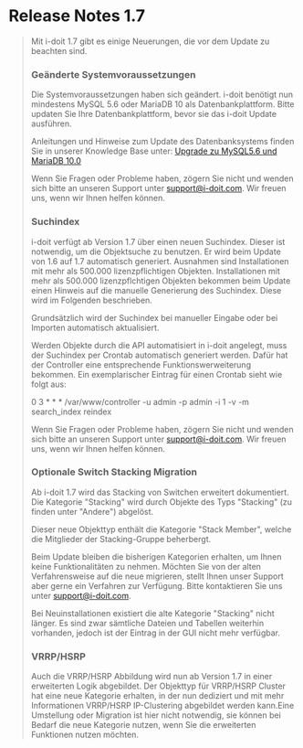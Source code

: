 # Release Notes 1.7

> Mit i-doit 1.7 gibt es einige Neuerungen, die vor dem Update zu beachten sind.
>
> ### Geänderte Systemvoraussetzungen
>
> Die Systemvoraussetzungen haben sich geändert. i-doit benötigt nun mindestens MySQL 5.6 oder MariaDB 10 als Datenbankplattform. Bitte updaten Sie Ihre Datenbankplattform, bevor sie das i-doit Update ausführen.
>
> Anleitungen und Hinweise zum Update des Datenbanksystems finden Sie in unserer Knowledge Base unter: [Upgrade zu MySQL5.6 und MariaDB 10.0](../../upgrades-und-umzuege/upgrade-zu-mysql-5.6-oder-mariadb-10.0.md)
>
> Wenn Sie Fragen oder Probleme haben, zögern Sie nicht und wenden sich bitte an unseren Support unter [support@i-doit.com](mailto:support@i-doit.com). Wir freuen uns, wenn wir Ihnen helfen können.
>
> ### Suchindex
>
> i-doit verfügt ab Version 1.7 über einen neuen Suchindex. Dieser ist notwendig, um die Objektsuche zu benutzen. Er wird beim Update von 1.6 auf 1.7 automatisch generiert. Ausnahmen sind Installationen mit mehr als 500.000 lizenzpflichtigen Objekten. Installationen mit mehr als 500.000 lizenzpflchtigen Objekten bekommen beim Update einen Hinweis auf die manuelle Generierung des Suchindex. Diese wird im Folgenden beschrieben.
>
> Grundsätzlich wird der Suchindex bei manueller Eingabe oder bei Importen automatisch aktualisiert.
>
> Werden Objekte durch die API automatisiert in i-doit angelegt, muss der Suchindex per Crontab automatisch generiert werden. Dafür hat der Controller eine entsprechende Funktionswerweiterung bekommen. Ein exemplarischer Eintrag für einen Crontab sieht wie folgt aus:
>
> 0 3 \* \* \* /var/www/controller -u admin -p admin -i 1 -v -m search\_index reindex
>
> Wenn Sie Fragen oder Probleme haben, zögern Sie nicht und wenden sich bitte an unseren Support unter [support@i-doit.com](mailto:support@i-doit.com). Wir freuen uns, wenn wir Ihnen helfen können.
>
> ### Optionale Switch Stacking Migration
>
> Ab i-doit 1.7 wird das Stacking von Switchen erweitert dokumentiert. Die Kategorie "Stacking" wird durch Objekte des Typs "Stacking" (zu finden unter "Andere") abgelöst.
>
> Dieser neue Objekttyp enthält die Kategorie "Stack Member", welche die Mitglieder der Stacking-Gruppe beherbergt.
>
> Beim Update bleiben die bisherigen Kategorien erhalten, um Ihnen keine Funktionalitäten zu nehmen. Möchten Sie von der alten Verfahrensweise auf die neue migrieren, stellt Ihnen unser Support aber gerne ein Verfahren zur Verfügung. Bitte kontaktieren Sie uns unter [support@i-doit.com](mailto:support@i-doit.com).
>
> Bei Neuinstallationen existiert die alte Kategorie "Stacking" nicht länger. Es sind zwar sämtliche Dateien und Tabellen weiterhin vorhanden, jedoch ist der Eintrag in der GUI nicht mehr verfügbar.
>
> ### VRRP/HSRP
>
> Auch die VRRP/HSRP Abbildung wird nun ab Version 1.7 in einer erweiterten Logik abgebildet. Der Objekttyp für VRRP/HSRP Cluster hat eine neue Kategorie erhalten, in der nun dediziert und mit mehr Informationen VRRP/HSRP IP-Clustering abgebildet werden kann.Eine Umstellung oder Migration ist hier nicht notwendig, sie können bei Bedarf die neue Kategorie nutzen, wenn Sie die erweiterten Funktionen nutzen möchten.
